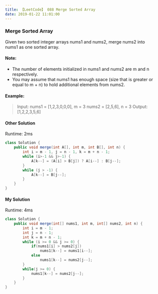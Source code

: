```yaml
---
title: 【LeetCode】 088 Merge Sorted Array
date: 2019-01-22 11:01:00
---
```


### Merge Sorted Array

Given two sorted integer arrays nums1 and nums2, merge nums2 into nums1 as one sorted array.

#### Note:

* The number of elements initialized in nums1 and nums2 are m and n respectively.
* You may assume that nums1 has enough space (size that is greater or equal to m + n) to hold additional elements from nums2.

#### Example:

>Input:
nums1 = [1,2,3,0,0,0], m = 3
nums2 = [2,5,6],       n = 3
Output: [1,2,2,3,5,6]

#### Other Solution

Runtime: 2ms

```java
class Solution {
    public void merge(int A[], int m, int B[], int n) {
        int i = m - 1, j = n - 1, k = m + n - 1;
        while (i>-1 && j>-1) {
            A[k--] = (A[i] > B[j]) ? A[i--] : B[j--];
        }
        while (j > -1) {
            A[k--] = B[j--];
        }        
    }
}
```


#### My Solution

Runtime: 4ms

```java
class Solution {
    public void merge(int[] nums1, int m, int[] nums2, int n) {
        int i = m - 1;
		int j = n - 1;
		int k = m + n - 1;
		while (i >= 0 && j >= 0) {
			if(nums1[i] > nums2[j])
				nums1[k--] = nums1[i--];
			else
				nums1[k--] = nums2[j--];
		}
		while(j >= 0) {
            nums1[k--] = nums2[j--];
        }
    }
}
```
